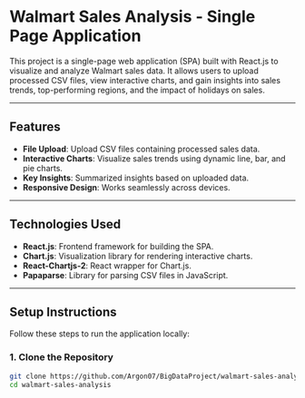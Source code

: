 # **Walmart Sales Analysis - Single Page Application**

This project is a single-page web application (SPA) built with React.js to visualize and analyze Walmart sales data. It allows users to upload processed CSV files, view interactive charts, and gain insights into sales trends, top-performing regions, and the impact of holidays on sales.

---

## **Features**
- **File Upload**: Upload CSV files containing processed sales data.
- **Interactive Charts**: Visualize sales trends using dynamic line, bar, and pie charts.
- **Key Insights**: Summarized insights based on uploaded data.
- **Responsive Design**: Works seamlessly across devices.

---

## **Technologies Used**
- **React.js**: Frontend framework for building the SPA.
- **Chart.js**: Visualization library for rendering interactive charts.
- **React-Chartjs-2**: React wrapper for Chart.js.
- **Papaparse**: Library for parsing CSV files in JavaScript.

---

## **Setup Instructions**
Follow these steps to run the application locally:

### 1. **Clone the Repository**
```bash
git clone https://github.com/Argon07/BigDataProject/walmart-sales-analysis.git
cd walmart-sales-analysis
